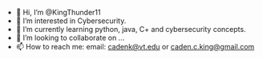 - 👋 Hi, I’m @KingThunder11
- 👀 I’m interested in Cybersecurity.
- 🌱 I’m currently learning python, java, C+ and cybersecurity concepts.
- 💞️ I’m looking to collaborate on ...
- 📫 How to reach me: email: cadenk@vt.edu or caden.c.king@gmail.com

<!---
KingThunder11/KingThunder11 is a ✨ special ✨ repository because its `README.md` (this file) appears on your GitHub profile.
You can click the Preview link to take a look at your changes.
--->
